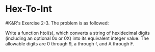 # Hex-To-Int

#K&R's Exercise 2-3. The problem is as followed:

Write a function htoi(s), which converts a string of hexidecimal digits (including an optional 0x or 0X) into its equivalent integer value. The allowable digits are 0 through 9, a through f, and A through F.
